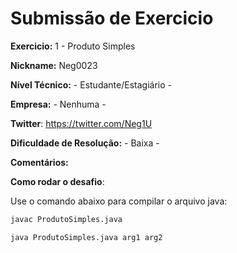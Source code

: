 # Submissão de Exercicio

**Exercicio:** 1 - Produto Simples

**Nickname:** Neg0023

**Nível Técnico:** - Estudante/Estagiário -

**Empresa:** - Nenhuma -

**Twitter**: https://twitter.com/Neg1U

**Dificuldade de Resolução:** - Baixa -

**Comentários:** 

**Como rodar o desafio**: 

Use o comando abaixo para compilar o arquivo java: 
```bash
javac ProdutoSimples.java

java ProdutoSimples.java arg1 arg2
```